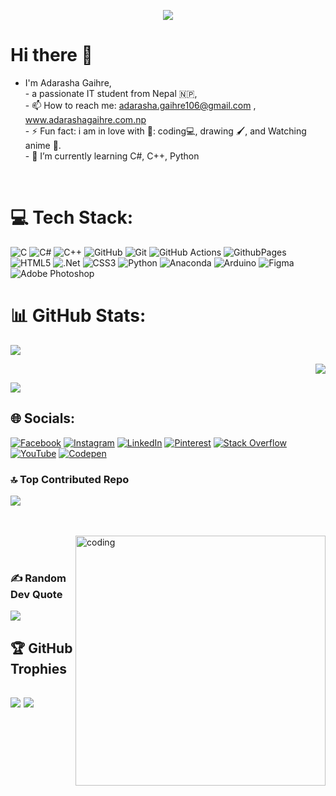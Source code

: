  <div align="center"> 
   
   [![](https://visitcount.itsvg.in/api?id=aakku106&icon=10&color=13)](https://visitcount.itsvg.in) 
   
 </div>
<!--
  - I'm Adarasha Gaihre, 
  - a passionate IT student from Nepal 🇳🇵,
 - 📫 How to reach me: adarasha.gaihre106@gmail.com , www.adarashagaihre.com.np/
 -  ⚡ Fun fact: i am in love  with  coding💻, drawing 🖌️, and anime 🦊. 
-->

# Hi there 👋 </br>
- I'm Adarasha Gaihre,<br> - a passionate IT student from Nepal 🇳🇵,<br> - 📫 How to reach me: adarasha.gaihre106@gmail.com , www.adarashagaihre.com.np<br> - ⚡ Fun fact: i am in love with 🦚: coding💻, drawing 🖌️, and Watching anime 🦊.<br> - 🌱 I’m currently learning  C#, C++, Python

</br>

# 💻 Tech Stack:
![C](https://img.shields.io/badge/c-%2300599C.svg?style=for-the-badge&logo=c&logoColor=white) 
![C#](https://img.shields.io/badge/c%23-%23239120.svg?style=for-the-badge&logo=csharp&logoColor=white)
![C++](https://img.shields.io/badge/c++-%2300599C.svg?style=for-the-badge&logo=c%2B%2B&logoColor=white)
![GitHub](https://img.shields.io/badge/github-%23121011.svg?style=for-the-badge&logo=github&logoColor=white) 
![Git](https://img.shields.io/badge/git-%23F05033.svg?style=for-the-badge&logo=git&logoColor=white)
![GitHub Actions](https://img.shields.io/badge/github%20actions-%232671E5.svg?style=for-the-badge&logo=githubactions&logoColor=white)
![GithubPages](https://img.shields.io/badge/github%20pages-121013?style=for-the-badge&logo=github&logoColor=white) 
![HTML5](https://img.shields.io/badge/html5-%23E34F26.svg?style=for-the-badge&logo=html5&logoColor=white)
![.Net](https://img.shields.io/badge/.NET-5C2D91?style=for-the-badge&logo=.net&logoColor=white) 
![CSS3](https://img.shields.io/badge/css3-%231572B6.svg?style=for-the-badge&logo=css3&logoColor=white) 
![Python](https://img.shields.io/badge/python-3670A0?style=for-the-badge&logo=python&logoColor=ffdd54) 
![Anaconda](https://img.shields.io/badge/Anaconda-%2344A833.svg?style=for-the-badge&logo=anaconda&logoColor=white) 
![Arduino](https://img.shields.io/badge/-Arduino-00979D?style=for-the-badge&logo=Arduino&logoColor=white)
![Figma](https://img.shields.io/badge/figma-%23F24E1E.svg?style=for-the-badge&logo=figma&logoColor=white)
![Adobe Photoshop](https://img.shields.io/badge/adobe%20photoshop-%2331A8FF.svg?style=for-the-badge&logo=adobe%20photoshop&logoColor=white)
# 📊 GitHub Stats:

<div>

![](https://github-readme-streak-stats.herokuapp.com/?user=aakku106&theme=dark&hide_border=false)
  
</div>
<div align="right">
  
![](https://github-readme-stats.vercel.app/api/top-langs/?username=aakku106&theme=dark&hide_border=false&include_all_commits=false&count_private=false&layout=compact) 
  
</div>
<div >

![](https://github-readme-stats.vercel.app/api?username=aakku106&theme=dark&hide_border=false&include_all_commits=false&count_private=false) </br>
  
</div>



## 🌐 Socials:
[![Facebook](https://img.shields.io/badge/Facebook-%231877F2.svg?logo=Facebook&logoColor=white)](https://facebook.com/@aadarasha106) 
[![Instagram](https://img.shields.io/badge/Instagram-%23E4405F.svg?logo=Instagram&logoColor=white)](https://instagram.com/adarasha_gaihre) 
[![LinkedIn](https://img.shields.io/badge/LinkedIn-%230077B5.svg?logo=linkedin&logoColor=white)](https://linkedin.com/in/adarashaagaihre106) 
[![Pinterest](https://img.shields.io/badge/Pinterest-%23E60023.svg?logo=Pinterest&logoColor=white)](https://pinterest.com/@adarashagaihre)
[![Stack Overflow](https://img.shields.io/badge/-Stackoverflow-FE7A16?logo=stack-overflow&logoColor=white)](https://stackoverflow.com/users/23367206) 
[![YouTube](https://img.shields.io/badge/YouTube-%23FF0000.svg?logo=YouTube&logoColor=white)](https://youtube.com/@AdarashaGaihre) 
[![Codepen](https://img.shields.io/badge/Codepen-000000?style=for-the-badge&logo=codepen&logoColor=white)](https://codepen.io/@Adarasha-Gaihre-the-decoder) 

<div align="left">
  
  ### 🔝 Top Contributed Repo
![](https://github-contributor-stats.vercel.app/api?username=aakku106&limit=5&theme=holi&combine_all_yearly_contributions=true)
</div>

<br/>
</br>
<img align="right" alt="coding" width="400" src="https://img.wattpad.com/307e4162f76b2ec8cebee1b6ba42cda7df59df6f/68747470733a2f2f73332e616d617a6f6e6177732e636f6d2f776174747061642d6d656469612d736572766963652f53746f7279496d6167652f4f6952487475452d6666626734673d3d2d3331353832363034392e313437376662343037366463346639363332333237323939353433332e676966">



<br/>
</br>

<div align="left">  
  
### ✍️ Random Dev Quote
![](https://quotes-github-readme.vercel.app/api?type=vetical&theme=radical)
</div>


## 🏆 GitHub Trophies
![](https://github-profile-trophy.vercel.app/?username=aakku106&theme=radical&no-frame=false&no-bg=false&margin-w=4)
<a href="https://visitcount.itsvg.in">
  <img src="https://visitcount.itsvg.in/api?id=aakku106&label=Profile%20Views&icon=5&pretty=true" />
</a>
---
